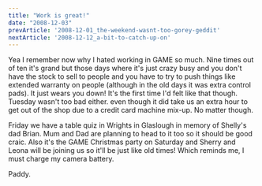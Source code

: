 ```yaml
---
title: "Work is great!"
date: "2008-12-03"
prevArticle: '2008-12-01_the-weekend-wasnt-too-gorey-geddit'
nextArticle: '2008-12-12_a-bit-to-catch-up-on'
---
```

Yea I remember now why I hated working in GAME so much. Nine times out of ten it's grand but those days where it's just crazy busy and you don't have the stock to sell to people and you have to try to push things like extended warranty on people (although in the old days it was extra control pads). It just wears you down! It's the first time I'd felt like that though. Tuesday wasn't too bad either. even though it did take us an extra hour to get out of the shop due to a credit card machine mix-up. No matter though.

Friday we have a table quiz in Wrights in Glaslough in memory of Shelly's dad Brian. Mum and Dad are planning to head to it too so it should be good craic. Also it's the GAME Christmas party on Saturday and Sherry and Leona will be joining us so it'll be just like old times! Which reminds me, I must charge my camera battery.

Paddy.